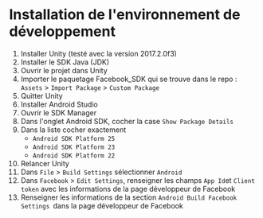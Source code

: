 # Installation de l'environnement de développement

1. Installer Unity (testé avec la version 2017.2.0f3)
2. Installer le SDK Java (JDK)
3. Ouvrir le projet dans Unity
4. Importer le paquetage Facebook_SDK qui se trouve dans le repo : `Assets` > `Import Package` > `Custom Package`
5. Quitter Unity
6. Installer Android Studio
7. Ouvrir le SDK Manager
8. Dans l'onglet Android SDK, cocher la case `Show Package Details`
9. Dans la liste cocher exactement 
   - `Android SDK Platform 25`
   - `Android SDK Platform 23`
   - `Android SDK Platform 22`
10. Relancer Unity
11. Dans `File` > `Build Settings` sélectionner `Android`
12. Dans `Facebook` > `Edit Settings`,  renseigner les champs `App Id`et `Client token` avec les informations de la page développeur de Facebook
13. Renseigner les informations de la section `Android Build Facebook Settings `dans la page développeur de Facebook